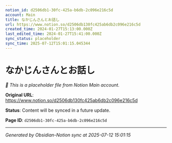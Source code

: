 ```yaml
---
notion_id: d2506db1-30fc-425a-b6db-2c096e216c5d
account: Main
title: なかじんさんとお話し
url: https://www.notion.so/d2506db130fc425ab6db2c096e216c5d
created_time: 2024-01-27T15:13:00.000Z
last_edited_time: 2024-01-27T15:41:00.000Z
sync_status: placeholder
sync_time: 2025-07-12T15:01:15.045344
---
```


# なかじんさんとお話し

*🔄 This is a placeholder file from Notion Main account.*

**Original URL**: https://www.notion.so/d2506db130fc425ab6db2c096e216c5d

**Status**: Content will be synced in a future update.

**Page ID**: `d2506db1-30fc-425a-b6db-2c096e216c5d`

---

*Generated by Obsidian-Notion sync at 2025-07-12 15:01:15*
